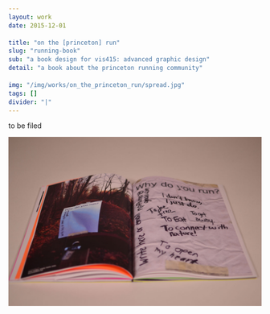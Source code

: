```yaml
---
layout: work
date: 2015-12-01

title: "on the [princeton] run"
slug: "running-book"
sub: "a book design for vis415: advanced graphic design"
detail: "a book about the princeton running community"

img: "/img/works/on_the_princeton_run/spread.jpg"
tags: []
divider: "|"
---
```


to be filed

![running book](/img/works/on_the_princeton_run/spread.jpg)

